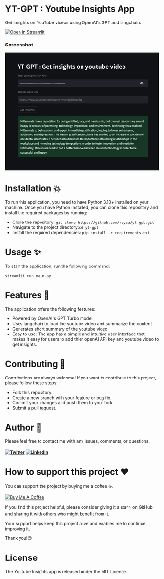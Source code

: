 # YT-GPT : Youtube Insights App
Get insights on YouTube videos using OpenAI's GPT and langchain.

[![Open in Streamlit](https://static.streamlit.io/badges/streamlit_badge_black_white.svg)](https://royca-yt-gpt-main-vgdtk4.streamlit.app)

### Screenshot
![Screenshot](Screenshot.png)

# Installation 💥

To run this application, you need to have Python 3.10+ installed on your machine. Once you have Python installed, you can clone this repository and install the required packages by running:

- Clone the repository:
`git clone https://github.com/royca/yt-gpt.git`
- Navigate to the project directory:`cd yt-gpt`
- Install the required dependencies:
`pip install -r requirements.txt`

# Usage ✨

To start the application, run the following command:

`streamlit run main.py`

# Features 🚀
The application offers the following features:

* Powered by OpenAI's GPT Turbo model
* Uses langchain to load the youtube video and summarize the content
* Generates short summary of the youtube video
* Easy to use: The app has a simple and intuitive user interface that makes it easy for users to add thier openAI API key and youtube video to get insights.

# Contributing 🤝
Contributions are always welcome! If you want to contribute to this project, please follow these steps:

* Fork this repository.
* Create a new branch with your feature or bug fix.
* Commit your changes and push them to your fork.
* Submit a pull request.

# Author 📝

Please feel free to contact me with any issues, comments, or questions.

#### [![Twitter](https://img.shields.io/badge/Twitter-%231DA1F2.svg?style=for-the-badge&logo=Twitter&logoColor=white)](https://twitter.com/RoyR3b3llo) [![LinkedIn](https://img.shields.io/badge/linkedin-%230077B5.svg?style=for-the-badge&logo=linkedin&logoColor=white)](https://linkedin.com/in/royrebello)

# How to support this project ❤️

You can support the project by buying me a coffee ☕️.

<a href="https://www.buymeacoffee.com/royrebello" target="_blank"><img src="https://www.buymeacoffee.com/assets/img/custom_images/orange_img.png" alt="Buy Me A Coffee" style="height: 41px !important;width: 174px !important;box-shadow: 0px 3px 2px 0px rgba(190, 190, 190, 0.5) !important;-webkit-box-shadow: 0px 3px 2px 0px rgba(190, 190, 190, 0.5) !important;" ></a>

If you find this project helpful, please consider giving it a star⭐ on GitHub and sharing it with others who might benefit from it. 
  
Your support helps keep this project alive and enables me to continue improving it. 

Thank you!😊

# License

The Youtube Insights app is released under the MIT License.

